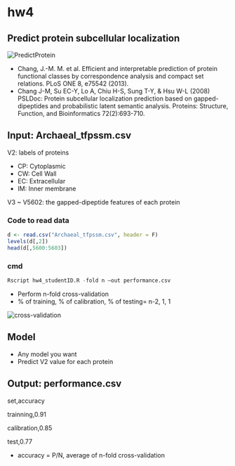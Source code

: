 # hw4

## Predict protein subcellular localization

![PredictProtein](/images/img1.png)

* Chang, J.-M. M. et al. Efficient and interpretable prediction of protein functional classes by correspondence analysis and compact set relations. PLoS ONE 8, e75542 (2013).
* Chang J-M, Su EC-Y, Lo A, Chiu H-S, Sung T-Y, & Hsu W-L (2008) PSLDoc: Protein subcellular localization prediction based on gapped-dipeptides and probabilistic latent semantic analysis. Proteins: Structure, Function, and Bioinformatics 72(2):693-710.

## Input: Archaeal_tfpssm.csv

V2: labels of proteins

* CP: Cytoplasmic
* CW: Cell Wall
* EC: Extracellular
* IM: Inner membrane

V3 ~ V5602: the gapped-dipeptide features of each protein

### Code to read data

```R
d <- read.csv("Archaeal_tfpssm.csv", header = F)
levels(d[,2])
head(d[,5600:5603]) 
```

### cmd

```R
Rscript hw4_studentID.R -fold n –out performance.csv
```
* Perform n-fold cross-validation
* % of training, % of calibration, % of testing= n-2, 1, 1

![cross-validation](/images/img2.png)

## Model

* Any model you want
* Predict V2 value for each protein

## Output: performance.csv

set,accuracy

trainning,0.91

calibration,0.85

test,0.77

* accuracy = P/N, average of n-fold cross-validation
